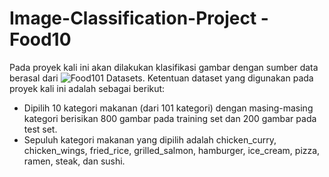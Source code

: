 # Image-Classification-Project - Food10
Pada proyek kali ini akan dilakukan klasifikasi gambar dengan sumber data berasal dari ![Food101 Datasets](https://data.vision.ee.ethz.ch/cvl/datasets_extra/food-101/). Ketentuan dataset yang digunakan pada proyek kali ini adalah sebagai berikut:

- Dipilih 10 kategori makanan (dari 101 kategori) dengan masing-masing kategori berisikan 800 gambar pada training set dan 200 gambar pada test set.
- Sepuluh kategori makanan yang dipilih adalah chicken_curry, chicken_wings, fried_rice, grilled_salmon, hamburger, ice_cream, pizza, ramen, steak, dan sushi.

